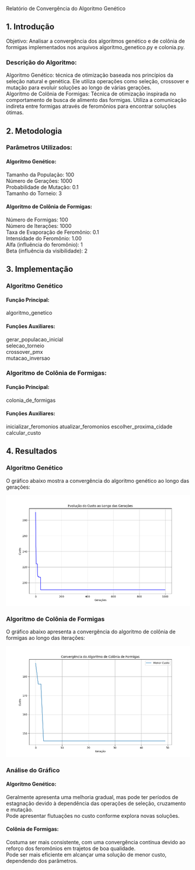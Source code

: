 Relatório de Convergência do Algoritmo Genético
<h2>1. Introdução</h2>
Objetivo: Analisar a convergência dos algoritmos genético e de colônia de formigas implementados nos arquivos algoritmo_genetico.py e colonia.py.
<h3>Descrição do Algoritmo:</h3> 
Algoritmo Genético: técnica de otimização baseada nos princípios da seleção natural e genética. Ele utiliza operações como seleção, crossover e mutação para evoluir soluções ao longo de várias gerações.<br>
Algoritmo de Colônia de Formigas: Técnica de otimização inspirada no comportamento de busca de alimento das formigas. Utiliza a comunicação indireta entre formigas através de feromônios para encontrar soluções ótimas.

<h2>2. Metodologia</h2>
<h3>Parâmetros Utilizados:</h3>

<h4>Algoritmo Genético:</h4>
Tamanho da População: 100 <br>
Número de Gerações: 1000 <br>
Probabilidade de Mutação: 0.1 <br>
Tamanho do Torneio: 3
<h4>Algoritmo de Colônia de Formigas:</h4>
Número de Formigas: 100 <br>
Número de Iterações: 1000 <br>
Taxa de Evaporação de Feromônio: 0.1 <br>
Intensidade do Feromônio: 1.00 <br>
Alfa (influência do feromônio): 1 <br>
Beta (influência da visibilidade): 2 <br>

<h2>3. Implementação</h2>
<h3>Algoritmo Genético</h3>
<h4>Função Principal:</h4>
algoritmo_genetico <br>
<h4>Funções Auxiliares:</h4>
gerar_populacao_inicial <br>
selecao_torneio <br>
crossover_pmx <br>
mutacao_inversao <br>
<h3>Algoritmo de Colônia de Formigas:</h3>
<h4>Função Principal:</h4>
colonia_de_formigas
<h4>Funções Auxiliares:</h4>
inicializar_feromonios
atualizar_feromonios
escolher_proxima_cidade
calcular_custo

<h2>4. Resultados</h2>

### Algoritmo Genético
O gráfico abaixo mostra a convergência do algoritmo genético ao longo das gerações:

![Gráfico do Algoritmo Genético](grafico_algoritmo_genetico.png)

### Algoritmo de Colônia de Formigas
O gráfico abaixo apresenta a convergência do algoritmo de colônia de formigas ao longo das iterações:

![Gráfico do Algoritmo de Colônia de Formigas](grafico_colonia_formigas.png)

<h3>Análise do Gráfico</h3>
<h4>Algoritmo Genético:</h4>
Geralmente apresenta uma melhoria gradual, mas pode ter períodos de estagnação devido à dependência das operações de seleção, cruzamento e mutação.<br>
Pode apresentar flutuações no custo conforme explora novas soluções.
<h4>Colônia de Formigas:</h4>
Costuma ser mais consistente, com uma convergência contínua devido ao reforço dos feromônios em trajetos de boa qualidade.<br>
Pode ser mais eficiente em alcançar uma solução de menor custo, dependendo dos parâmetros.
